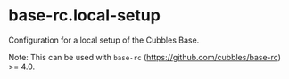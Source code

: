 # base-rc.local-setup
Configuration for a local setup of the Cubbles Base.

Note: This can be used with `base-rc` (https://github.com/cubbles/base-rc) >= 4.0.
